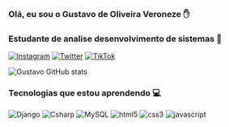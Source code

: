 <h3> Olá, eu sou o Gustavo de Oliveira Veroneze ✋ </h3>
<h3> Estudante de analise desenvolvimento de sistemas 👾</h3>

[![Instagram](https://img.shields.io/badge/Instagram-E4405F?style=for-the-badge&logo=instagram&logoColor=white)](https://www.instagram.com/gustavo_oliveroneze/)
[![Twitter](https://img.shields.io/badge/Twitter-1DA1F2?style=for-the-badge&logo=twitter&logoColor=white)](https://x.com/G_USTAVOOO)
[![TikTok](https://img.shields.io/badge/TikTok-000000?style=for-the-badge&logo=tiktok&logoColor=white)](https://www.tiktok.com/@c0ld_0_0)

![Gustavo GitHub stats](https://github-readme-stats.vercel.app/api?username=GustavoVeroneze&show_icons=true&theme=tokyonight)

<h3> Tecnologias que estou aprendendo 💻</h3>

<div style="display: inline_block">
    <img align="center" alt="Django" src="https://img.shields.io/badge/Django-092E20?style=for-the-badge&logo=django&logoColor=white">
    <img align="center" alt="Csharp" src="https://img.shields.io/badge/C%23-239120?style=for-the-badge&logo=c-sharp&logoColor=white">
    <img align="center" alt="MySQL" src="https://img.shields.io/badge/MySQL-00000F?style=for-the-badge&logo=mysql&logoColor=whit">
    <img align="center" alt="html5" src="https://img.shields.io/badge/HTML5-E34F26?style=for-the-badge&logo=html5&logoColor=white">
    <img align="center" alt="css3" src="https://img.shields.io/badge/CSS3-1572B6?style=for-the-badge&logo=css3&logoColor=white">
    <img align="center" alt="javascript" src="https://img.shields.io/badge/JavaScript-323330?style=for-the-badge&logo=javascript&logoColor=F7DF1E">
</div>
